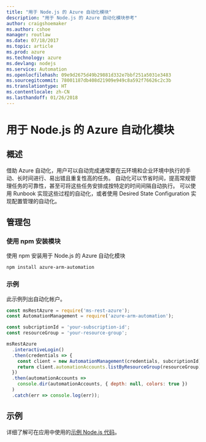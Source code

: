 ```yaml
---
title: "用于 Node.js 的 Azure 自动化模块"
description: "用于 Node.js 的 Azure 自动化模块参考"
author: craigshoemaker
ms.author: cshoe
manager: routlaw
ms.date: 07/18/2017
ms.topic: article
ms.prod: azure
ms.technology: azure
ms.devlang: nodejs
ms.service: Automation
ms.openlocfilehash: 09e9d2675d49b29881d332e7bbf251a5031e3483
ms.sourcegitcommit: 78001187db408d21909e949c8a592f76626c2c3b
ms.translationtype: HT
ms.contentlocale: zh-CN
ms.lasthandoff: 01/26/2018
---
```

# <a name="azure-automation-modules-for-nodejs"></a>用于 Node.js 的 Azure 自动化模块

## <a name="overview"></a>概述

借助 Azure 自动化，用户可以自动完成通常要在云环境和企业环境中执行的手动、长时间进行、易出错且重复性高的任务。 自动化可以节省时间，提高常规管理任务的可靠性，甚至可将这些任务安排成按特定的时间间隔自动执行。 可以使用 Runbook 实现这些过程的自动化，或者使用 Desired State Configuration 实现配置管理的自动化。

## <a name="management-package"></a>管理包

### <a name="install-the-modules-with-npm"></a>使用 npm 安装模块

使用 npm 安装用于 Node.js 的 Azure 自动化模块

```bash
npm install azure-arm-automation
```

### <a name="example"></a>示例

此示例列出自动化帐户。

```javascript
const msRestAzure = require('ms-rest-azure');
const AutomationManagement = require('azure-arm-automation');

const subcriptionId = 'your-subscription-id';
const resourceGroup = 'your-resource-group';

msRestAzure
  .interactiveLogin()
  .then(credentials => {
    const client = new AutomationManagement(credentials, subcriptionId);
    return client.automationAccounts.listByResourceGroup(resourceGroup);
  })
  .then(automationAccounts =>
    console.dir(automationAccounts, { depth: null, colors: true })
  )
  .catch(err => console.log(err));

```

## <a name="samples"></a>示例

详细了解可在应用中使用的[示例 Node.js 代码](https://azure.microsoft.com/resources/samples/?platform=nodejs)。
